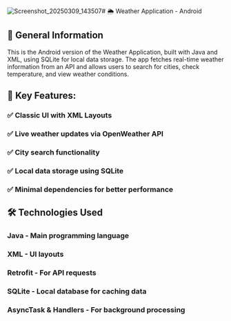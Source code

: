 ![Screenshot_20250309_143507](https://github.com/user-attachments/assets/a4859d95-bb8f-4029-971a-fe7011357589)# 🌦 Weather Application - Android

## 📌 General Information
This is the Android version of the Weather Application, built with Java and XML, using SQLite for local data storage. The app fetches real-time weather information from an API and allows users to search for cities, check temperature, and view weather conditions.

## 📌 Key Features:
### ✅ Classic UI with XML Layouts
### ✅ Live weather updates via OpenWeather API
### ✅ City search functionality
### ✅ Local data storage using SQLite
### ✅ Minimal dependencies for better performance

## 🛠 Technologies Used
### Java - Main programming language
### XML - UI layouts
### Retrofit - For API requests
### SQLite - Local database for caching data
### AsyncTask & Handlers - For background processing

